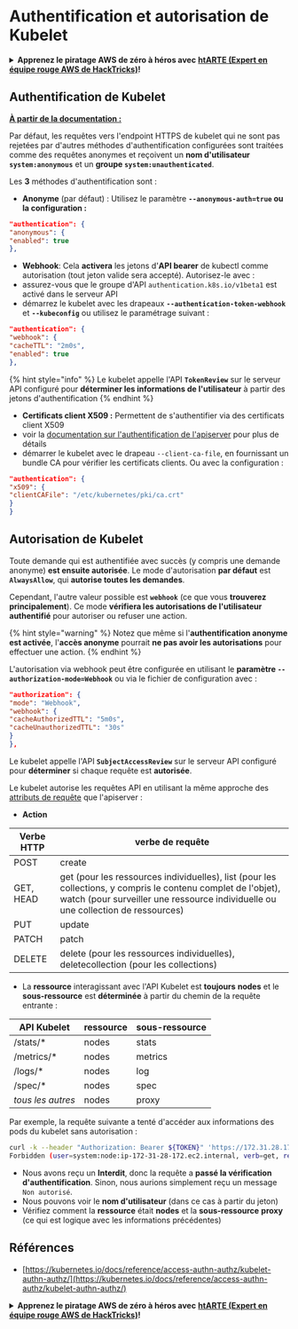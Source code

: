 # Authentification et autorisation de Kubelet

<details>

<summary><strong>Apprenez le piratage AWS de zéro à héros avec</strong> <a href="https://training.hacktricks.xyz/courses/arte"><strong>htARTE (Expert en équipe rouge AWS de HackTricks)</strong></a><strong>!</strong></summary>

Autres façons de soutenir HackTricks :

* Si vous souhaitez voir votre **entreprise annoncée dans HackTricks** ou **télécharger HackTricks en PDF**, consultez les [**PLANS D'ABONNEMENT**](https://github.com/sponsors/carlospolop) !
* Obtenez le [**swag officiel PEASS & HackTricks**](https://peass.creator-spring.com)
* Découvrez [**La famille PEASS**](https://opensea.io/collection/the-peass-family), notre collection exclusive de [**NFT**](https://opensea.io/collection/the-peass-family)
* **Rejoignez le** 💬 [**groupe Discord**](https://discord.gg/hRep4RUj7f) ou le [**groupe Telegram**](https://t.me/peass) ou **suivez** moi sur **Twitter** 🐦 [**@carlospolopm**](https://twitter.com/carlospolopm)**.**
* **Partagez vos astuces de piratage en soumettant des PR aux** [**HackTricks**](https://github.com/carlospolop/hacktricks) et [**HackTricks Cloud**](https://github.com/carlospolop/hacktricks-cloud) dépôts GitHub.

</details>

## Authentification de Kubelet <a href="#kubelet-authentication" id="kubelet-authentication"></a>

**[À partir de la documentation :](https://kubernetes.io/docs/reference/access-authn-authz/kubelet-authn-authz/)**

Par défaut, les requêtes vers l'endpoint HTTPS de kubelet qui ne sont pas rejetées par d'autres méthodes d'authentification configurées sont traitées comme des requêtes anonymes et reçoivent un **nom d'utilisateur `system:anonymous`** et un **groupe `system:unauthenticated`**.

Les **3** méthodes d'authentification sont :

* **Anonyme** (par défaut) : Utilisez le paramètre **`--anonymous-auth=true` ou la configuration :**
```json
"authentication": {
"anonymous": {
"enabled": true
},
```
* **Webhook**: Cela **activera** les jetons d'**API bearer** de kubectl comme autorisation (tout jeton valide sera accepté). Autorisez-le avec :
* assurez-vous que le groupe d'API `authentication.k8s.io/v1beta1` est activé dans le serveur API
* démarrez le kubelet avec les drapeaux **`--authentication-token-webhook`** et **`--kubeconfig`** ou utilisez le paramétrage suivant :
```json
"authentication": {
"webhook": {
"cacheTTL": "2m0s",
"enabled": true
},
```
{% hint style="info" %}
Le kubelet appelle l'API **`TokenReview`** sur le serveur API configuré pour **déterminer les informations de l'utilisateur** à partir des jetons d'authentification
{% endhint %}

* **Certificats client X509 :** Permettent de s'authentifier via des certificats client X509
* voir la [documentation sur l'authentification de l'apiserver](https://kubernetes.io/docs/reference/access-authn-authz/authentication/#x509-client-certs) pour plus de détails
* démarrer le kubelet avec le drapeau `--client-ca-file`, en fournissant un bundle CA pour vérifier les certificats clients. Ou avec la configuration :
```json
"authentication": {
"x509": {
"clientCAFile": "/etc/kubernetes/pki/ca.crt"
}
}
```
## Autorisation de Kubelet <a href="#kubelet-authentication" id="kubelet-authentication"></a>

Toute demande qui est authentifiée avec succès (y compris une demande anonyme) **est ensuite autorisée**. Le mode d'autorisation **par défaut** est **`AlwaysAllow`**, qui **autorise toutes les demandes**.

Cependant, l'autre valeur possible est **`webhook`** (ce que vous **trouverez principalement**). Ce mode **vérifiera les autorisations de l'utilisateur authentifié** pour autoriser ou refuser une action.

{% hint style="warning" %}
Notez que même si l'**authentification anonyme est activée**, l'**accès anonyme** pourrait **ne pas avoir les autorisations** pour effectuer une action.
{% endhint %}

L'autorisation via webhook peut être configurée en utilisant le **paramètre `--authorization-mode=Webhook`** ou via le fichier de configuration avec :
```json
"authorization": {
"mode": "Webhook",
"webhook": {
"cacheAuthorizedTTL": "5m0s",
"cacheUnauthorizedTTL": "30s"
}
},
```
Le kubelet appelle l'API **`SubjectAccessReview`** sur le serveur API configuré pour **déterminer** si chaque requête est **autorisée**.

Le kubelet autorise les requêtes API en utilisant la même approche des [attributs de requête](https://kubernetes.io/docs/reference/access-authn-authz/authorization/#review-your-request-attributes) que l'apiserver :

* **Action**

| Verbe HTTP | verbe de requête                                                                                                                                             |
| ---------- | ------------------------------------------------------------------------------------------------------------------------------------------------------------- |
| POST       | create                                                                                                                                                        |
| GET, HEAD  | get (pour les ressources individuelles), list (pour les collections, y compris le contenu complet de l'objet), watch (pour surveiller une ressource individuelle ou une collection de ressources) |
| PUT        | update                                                                                                                                                        |
| PATCH      | patch                                                                                                                                                         |
| DELETE     | delete (pour les ressources individuelles), deletecollection (pour les collections)                                                                                         |

* La **ressource** interagissant avec l'API Kubelet est **toujours** **nodes** et le **sous-ressource** est **déterminée** à partir du chemin de la requête entrante :

| API Kubelet | ressource | sous-ressource |
| ----------- | -------- | ----------- |
| /stats/\*    | nodes    | stats       |
| /metrics/\*  | nodes    | metrics     |
| /logs/\*     | nodes    | log         |
| /spec/\*     | nodes    | spec        |
| _tous les autres_ | nodes    | proxy       |

Par exemple, la requête suivante a tenté d'accéder aux informations des pods du kubelet sans autorisation :
```bash
curl -k --header "Authorization: Bearer ${TOKEN}" 'https://172.31.28.172:10250/pods'
Forbidden (user=system:node:ip-172-31-28-172.ec2.internal, verb=get, resource=nodes, subresource=proxy)
```
* Nous avons reçu un **Interdit**, donc la requête a **passé la vérification d'authentification**. Sinon, nous aurions simplement reçu un message `Non autorisé`.
* Nous pouvons voir le **nom d'utilisateur** (dans ce cas à partir du jeton)
* Vérifiez comment la **ressource** était **nodes** et la **sous-ressource** **proxy** (ce qui est logique avec les informations précédentes)

## Références

* [https://kubernetes.io/docs/reference/access-authn-authz/kubelet-authn-authz/](https://kubernetes.io/docs/reference/access-authn-authz/kubelet-authn-authz/)

<details>

<summary><strong>Apprenez le piratage AWS de zéro à héros avec</strong> <a href="https://training.hacktricks.xyz/courses/arte"><strong>htARTE (Expert en équipe rouge AWS de HackTricks)</strong></a><strong>!</strong></summary>

Autres façons de soutenir HackTricks:

* Si vous souhaitez voir votre **entreprise annoncée dans HackTricks** ou **télécharger HackTricks en PDF**, consultez les [**PLANS D'ABONNEMENT**](https://github.com/sponsors/carlospolop)!
* Obtenez le [**swag officiel PEASS & HackTricks**](https://peass.creator-spring.com)
* Découvrez [**La famille PEASS**](https://opensea.io/collection/the-peass-family), notre collection exclusive de [**NFT**](https://opensea.io/collection/the-peass-family)
* **Rejoignez le** 💬 [**groupe Discord**](https://discord.gg/hRep4RUj7f) ou le [**groupe Telegram**](https://t.me/peass) ou **suivez** moi sur **Twitter** 🐦 [**@carlospolopm**](https://twitter.com/carlospolopm)**.**
* **Partagez vos astuces de piratage en soumettant des PR aux** [**HackTricks**](https://github.com/carlospolop/hacktricks) et [**HackTricks Cloud**](https://github.com/carlospolop/hacktricks-cloud) github repos.

</details>
